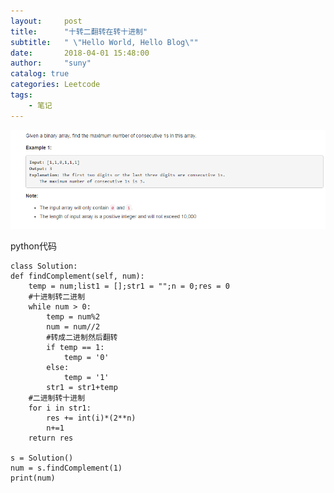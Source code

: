 ```yaml
---
layout:     post
title:      "十转二翻转在转十进制"
subtitle:   " \"Hello World, Hello Blog\""
date:       2018-04-01 15:48:00
author:     "suny"
catalog: true
categories: Leetcode
tags:
    - 笔记
---
```

<img src="/img/MaxConsecutiveOnes.jpg"/>

python代码
	
    class Solution:
    def findComplement(self, num):
        temp = num;list1 = [];str1 = "";n = 0;res = 0
        #十进制转二进制
		while num > 0:
            temp = num%2
            num = num//2
            #转成二进制然后翻转
			if temp == 1:
                temp = '0'
            else:
                temp = '1'
            str1 = str1+temp
        #二进制转十进制
		for i in str1:
            res += int(i)*(2**n)
            n+=1       
        return res
	            
	s = Solution()
	num = s.findComplement(1)
	print(num)

	
	



